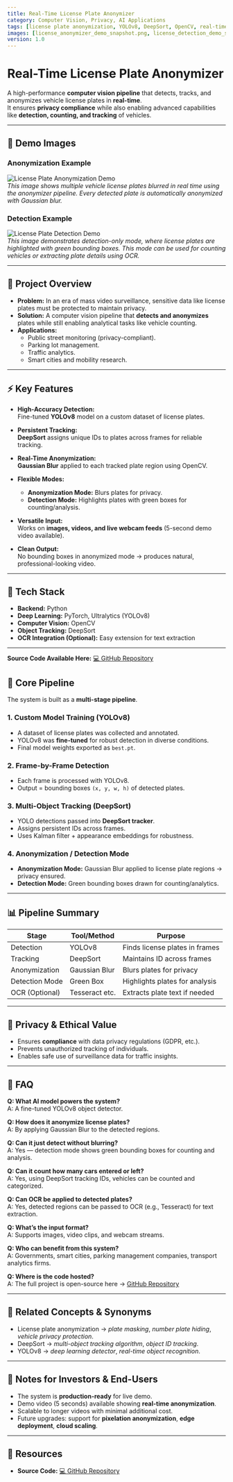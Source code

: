 ```yaml
---
title: Real-Time License Plate Anonymizer
category: Computer Vision, Privacy, AI Applications
tags: [license plate anonymization, YOLOv8, DeepSort, OpenCV, real-time, computer vision, tracking, OCR, privacy, detection, video processing]
images: [license_anonymizer_demo_snapshot.png, license_detection_demo_snapshot.png]
version: 1.0
---
```


# Real-Time License Plate Anonymizer

A high-performance **computer vision pipeline** that detects, tracks, and anonymizes vehicle license plates in **real-time**.  
It ensures **privacy compliance** while also enabling advanced capabilities like **detection, counting, and tracking** of vehicles.  

---

## 📸 Demo Images

### Anonymization Example
![License Plate Anonymization Demo](license_anonymizer_demo_snapshot.png)  
*This image shows multiple vehicle license plates blurred in real time using the anonymizer pipeline. Every detected plate is automatically anonymized with Gaussian blur.*  

### Detection Example
![License Plate Detection Demo](license_detection_demo_snapshot.png)  
*This image demonstrates detection-only mode, where license plates are highlighted with green bounding boxes. This mode can be used for counting vehicles or extracting plate details using OCR.*  

---

## 🎯 Project Overview

- **Problem:** In an era of mass video surveillance, sensitive data like license plates must be protected to maintain privacy.  
- **Solution:** A computer vision pipeline that **detects and anonymizes** plates while still enabling analytical tasks like vehicle counting.  
- **Applications:**  
  - Public street monitoring (privacy-compliant).  
  - Parking lot management.  
  - Traffic analytics.  
  - Smart cities and mobility research.  

---

## ⚡ Key Features

- **High-Accuracy Detection:**  
  Fine-tuned **YOLOv8** model on a custom dataset of license plates.  

- **Persistent Tracking:**  
  **DeepSort** assigns unique IDs to plates across frames for reliable tracking.  

- **Real-Time Anonymization:**  
  **Gaussian Blur** applied to each tracked plate region using OpenCV.  

- **Flexible Modes:**  
  - **Anonymization Mode:** Blurs plates for privacy.  
  - **Detection Mode:** Highlights plates with green boxes for counting/analysis.  

- **Versatile Input:**  
  Works on **images, videos, and live webcam feeds** (5-second demo video available).  

- **Clean Output:**  
  No bounding boxes in anonymized mode → produces natural, professional-looking video.  

---

## 🧠 Tech Stack

- **Backend:** Python  
- **Deep Learning:** PyTorch, Ultralytics (YOLOv8)  
- **Computer Vision:** OpenCV  
- **Object Tracking:** DeepSort  
- **OCR Integration (Optional):** Easy extension for text extraction  

---

**Source Code Available Here:** [💻 GitHub Repository](https://github.com/Shiv-Expert2503/License_Blur)


## 🔄 Core Pipeline

The system is built as a **multi-stage pipeline**.  

### 1. Custom Model Training (YOLOv8)
- A dataset of license plates was collected and annotated.  
- YOLOv8 was **fine-tuned** for robust detection in diverse conditions.  
- Final model weights exported as `best.pt`.  

### 2. Frame-by-Frame Detection
- Each frame is processed with YOLOv8.  
- Output = bounding boxes `(x, y, w, h)` of detected plates.  

### 3. Multi-Object Tracking (DeepSort)
- YOLO detections passed into **DeepSort tracker**.  
- Assigns persistent IDs across frames.  
- Uses Kalman filter + appearance embeddings for robustness.  

### 4. Anonymization / Detection Mode
- **Anonymization Mode:** Gaussian Blur applied to license plate regions → privacy ensured.  
- **Detection Mode:** Green bounding boxes drawn for counting/analytics.  

---

## 📊 Pipeline Summary

| Stage          | Tool/Method   | Purpose |
|----------------|---------------|---------|
| Detection      | YOLOv8        | Finds license plates in frames |
| Tracking       | DeepSort      | Maintains ID across frames |
| Anonymization  | Gaussian Blur | Blurs plates for privacy |
| Detection Mode | Green Box     | Highlights plates for analysis |
| OCR (Optional) | Tesseract etc.| Extracts plate text if needed |

---

## 🔐 Privacy & Ethical Value

- Ensures **compliance** with data privacy regulations (GDPR, etc.).  
- Prevents unauthorized tracking of individuals.  
- Enables safe use of surveillance data for traffic insights.  

---

## 🙋 FAQ

**Q: What AI model powers the system?**  
A: A fine-tuned YOLOv8 object detector.  

**Q: How does it anonymize license plates?**  
A: By applying Gaussian Blur to the detected regions.  

**Q: Can it just detect without blurring?**  
A: Yes — detection mode shows green bounding boxes for counting and analysis.  

**Q: Can it count how many cars entered or left?**  
A: Yes, using DeepSort tracking IDs, vehicles can be counted and categorized.  

**Q: Can OCR be applied to detected plates?**  
A: Yes, detected regions can be passed to OCR (e.g., Tesseract) for text extraction.  

**Q: What’s the input format?**  
A: Supports images, video clips, and webcam streams.  

**Q: Who can benefit from this system?**  
A: Governments, smart cities, parking management companies, transport analytics firms.  

**Q: Where is the code hosted?**  
A: The full project is open-source here → [GitHub Repository](https://github.com/Shiv-Expert2503/License_Blur)  

---

## 🔗 Related Concepts & Synonyms
- License plate anonymization → *plate masking*, *number plate hiding*, *vehicle privacy protection*.  
- DeepSort → *multi-object tracking algorithm*, *object ID tracking*.  
- YOLOv8 → *deep learning detector*, *real-time object recognition*.  

---

## 📌 Notes for Investors & End-Users
- The system is **production-ready** for live demo.  
- Demo video (5 seconds) available showing **real-time anonymization**.  
- Scalable to longer videos with minimal additional cost.  
- Future upgrades: support for **pixelation anonymization**, **edge deployment**, **cloud scaling**.  

---


## 🔗 Resources
- **Source Code:** [💻 GitHub Repository](https://github.com/Shiv-Expert2503/License_Blur)  
